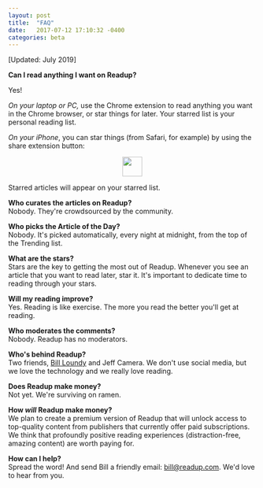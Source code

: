 ```yaml
---
layout: post
title:  "FAQ"
date:   2017-07-12 17:10:32 -0400
categories: beta
---
```

[Updated: July 2019]

**Can I read anything I want on Readup?**

Yes!

_On your laptop or PC,_ use the Chrome extension to read anything you want in the Chrome browser, or star things for later. Your starred list is your personal reading list.

_On your iPhone_, you can star things (from Safari, for example) by using the share extension button:
<div align="middle">
<img src= "https://blog.readup.com/pics/shareicon.png" width="40px">
</div>
<div>

Starred articles will appear on your starred list. 

**Who curates the articles on Readup?**<br>
Nobody. They're crowdsourced by the community. 

**Who picks the Article of the Day?**<br>
Nobody. It's picked automatically, every night at midnight, from the top of the Trending list.

**What are the stars?**<br>
Stars are the key to getting the most out of Readup. Whenever you see an article that you want to read later, star it. It's important to dedicate time to reading through your stars.

**Will my reading improve?**<br>
Yes. Reading is like exercise. The more you read the better you'll get at reading.

**Who moderates the comments?**<br>
Nobody. Readup has no moderators.

**Who's behind Readup?**<br>
Two friends, [Bill Loundy](https://www.billloundy.com/about.html) and Jeff Camera. We don't use social media, but we love the technology and we really love reading.  

**Does Readup make money?**<br>
Not yet. We're surviving on ramen.

**How <i>will</i> Readup make money?**<br>
We plan to create a premium version of Readup that will unlock access to top-quality content from publishers that currently offer paid subscriptions. We think that profoundly positive reading experiences (distraction-free, amazing content) are worth paying for.

**How can I help?**<br>
Spread the word! And send Bill a friendly email: bill@readup.com. We'd love to hear from you. 